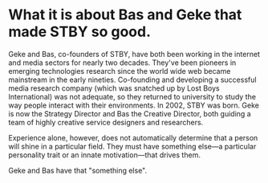 # What it is about Bas and Geke that made STBY so good.

Geke and Bas, co-founders of STBY, have both been working in the internet and media sectors for nearly two decades. They've been pioneers in emerging technologies research since the world wide web became mainstream in the early nineties. Co-founding and developing a successful media research company (which was snatched up by Lost Boys International) was not adequate, so they returned to university to study the way people interact with their environments. In 2002, STBY was born. Geke is now the Strategy Director and Bas the Creative Director, both guiding a team of highly creative service designers and researchers.

Experience alone, however, does not automatically determine that a person will shine in a particular field. They must have something else—a particular personality trait or an innate motivation—that drives them.

Geke and Bas have that "something else".
